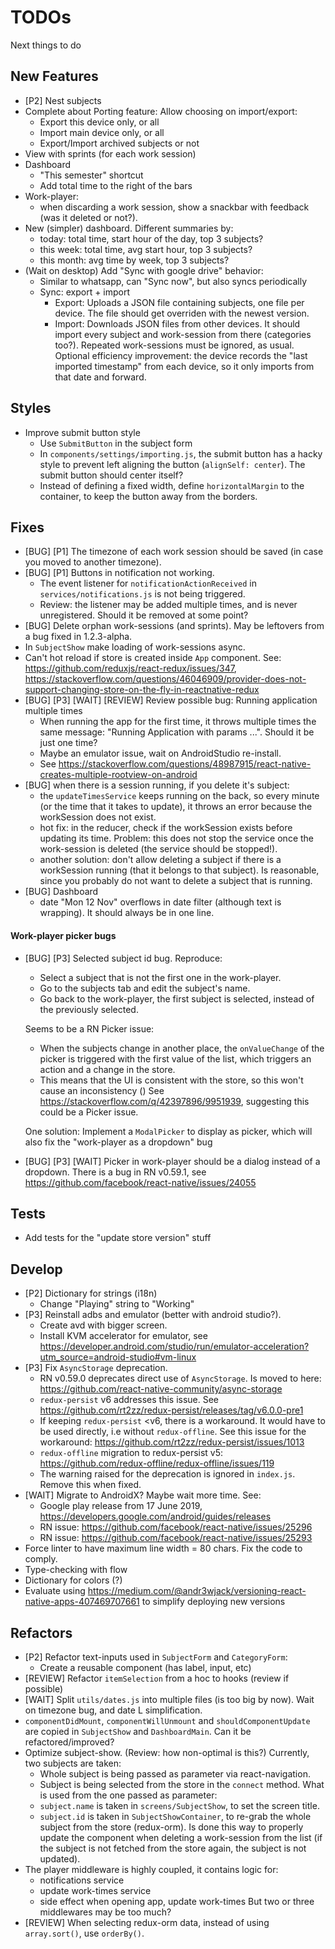 # TODOs
Next things to do

## New Features
* [P2] Nest subjects
* Complete about Porting feature: Allow choosing on import/export:
  - Export this device only, or all
  - Import main device only, or all
  - Export/Import archived subjects or not
* View with sprints (for each work session)
* Dashboard
  - "This semester" shortcut
  - Add total time to the right of the bars
* Work-player:
  - when discarding a work session, show a snackbar with feedback (was it
    deleted or not?).
* New (simpler) dashboard. Different summaries by:
  - today: total time, start hour of the day, top 3 subjects?
  - this week: total time, avg start hour, top 3 subjects?
  - this month: avg time by week, top 3 subjects?
* (Wait on desktop) Add "Sync with google drive" behavior:
  - Similar to whatsapp, can "Sync now", but also syncs periodically
  - Sync: export + import
    + Export: Uploads a JSON file containing subjects, one file per device.
    The file should get overriden with the newest version.
    + Import: Downloads JSON files from other devices. It should import every
    subject and work-session from there (categories too?). Repeated
    work-sessions must be ignored, as usual.
    Optional efficiency improvement: the device records the
    "last imported timestamp" from each device, so it only imports from that
    date and forward.


## Styles
* Improve submit button style
  - Use `SubmitButton` in the subject form
  - In `components/settings/importing.js`, the submit button has a hacky style
  to prevent left aligning the button (`alignSelf: center`). The submit button
  should center itself?
  - Instead of defining a fixed width, define `horizontalMargin` to the
  container, to keep the button away from the borders.


## Fixes
* [BUG] [P1] The timezone of each work session should be saved
  (in case you moved to another timezone).
* [BUG] [P1] Buttons in notification not working.
  - The event listener for `notificationActionReceived` in
    `services/notifications.js` is not being triggered.
  - Review: the listener may be added multiple times, and is never unregistered.
    Should it be removed at some point?
* [BUG] Delete orphan work-sessions (and sprints). May be leftovers from a
  bug fixed in 1.2.3-alpha.
* In `SubjectShow` make loading of work-sessions async.
* Can't hot reload if store is created inside `App` component. See:
  https://github.com/reduxjs/react-redux/issues/347,
  https://stackoverflow.com/questions/46046909/provider-does-not-support-changing-store-on-the-fly-in-reactnative-redux
* [BUG] [P3] [WAIT] [REVIEW] Review possible bug: Running application multiple
  times
  - When running the app for the first time, it throws multiple times the same
    message: "Running Application with params ...".
    Should it be just one time?
  - Maybe an emulator issue, wait on AndroidStudio re-install.
  - See https://stackoverflow.com/questions/48987915/react-native-creates-multiple-rootview-on-android
* [BUG] when there is a session running, if you delete it's subject:
  - the `updateTimesService` keeps running on the back, so every minute (or the
    time that it takes to update), it throws an error because the workSession
    does not exist.
  - hot fix: in the reducer, check if the workSession exists before
    updating its time. Problem: this does not stop the service once the
    work-session is deleted (the service should be stopped!).
  - another solution: don't allow deleting a subject if there is a workSession
    running (that it belongs to that subject). Is reasonable, since you
    probably do not want to delete a subject that is running.
* [BUG] Dashboard
  - date "Mon 12 Nov" overflows in date filter (although text is wrapping). It
    should always be in one line.

#### Work-player picker bugs
* [BUG] [P3] Selected subject id bug. Reproduce:
  - Select a subject that is not the first one in the work-player.
  - Go to the subjects tab and edit the subject's name.
  - Go back to the work-player, the first subject is selected, instead of the
  previously selected.

  Seems to be a RN Picker issue:
  - When the subjects change in another place, the `onValueChange` of the picker
  is triggered with the first value of the list, which triggers an action and
  a change in the store.
  - This means that the UI is consistent with the store, so this won't cause an
  inconsistency ()
  See https://stackoverflow.com/q/42397896/9951939, suggesting this could be a
  Picker issue.

  One solution: Implement a `ModalPicker` to display as picker, which will also
  fix the "work-player as a dropdown" bug

* [BUG] [P3] [WAIT] Picker in work-player should be a dialog instead of a
  dropdown. There is a bug in RN v0.59.1, see
  https://github.com/facebook/react-native/issues/24055


## Tests
* Add tests for the "update store version" stuff


## Develop
* [P2] Dictionary for strings (i18n)
  - Change "Playing" string to "Working"
* [P3] Reinstall adbs and emulator (better with android studio?).
  - Create avd with bigger screen.
  - Install KVM accelerator for emulator, see
  https://developer.android.com/studio/run/emulator-acceleration?utm_source=android-studio#vm-linux
* [P3] Fix `AsyncStorage` deprecation.
  - RN v0.59.0 deprecates direct use of `AsyncStorage`. Is moved to here:
    https://github.com/react-native-community/async-storage
  - `redux-persist` v6 addresses this issue. See
    https://github.com/rt2zz/redux-persist/releases/tag/v6.0.0-pre1
  - If keeping `redux-persist` <v6, there is a workaround.
    It would have to be used directly, i.e without `redux-offline`.
    See this issue for the workaround:
    https://github.com/rt2zz/redux-persist/issues/1013
  - `redux-offline` migration to redux-persist v5:
    https://github.com/redux-offline/redux-offline/issues/119
  - The warning raised for the deprecation is ignored in `index.js`.
    Remove this when fixed.
* [WAIT] Migrate to AndroidX? Maybe wait more time. See:
  - Google play release from 17 June 2019,
  https://developers.google.com/android/guides/releases
  - RN issue: https://github.com/facebook/react-native/issues/25296
  - RN issue: https://github.com/facebook/react-native/issues/25293
* Force linter to have maximum line width = 80 chars. Fix the code to comply.
* Type-checking with flow
* Dictionary for colors (?)
* Evaluate using https://medium.com/@andr3wjack/versioning-react-native-apps-407469707661
  to simplify deploying new versions


## Refactors
* [P2] Refactor text-inputs used in `SubjectForm` and `CategoryForm`:
  - Create a reusable component (has label, input, etc)
* [REVIEW] Refactor `itemSelection` from a hoc to hooks (review if possible)
* [WAIT] Split `utils/dates.js` into multiple files (is too big by now). Wait on
  timezone bug, and date L simplification.
* `componentDidMount`, `componentWillUnmount` and `shouldComponentUpdate` are
  copied in `SubjectShow` and `DashboardMain`. Can it be refactored/improved?
* Optimize subject-show. (Review: how non-optimal is this?)
  Currently, two subjects are taken:
  - Whole subject is being passed as parameter via react-navigation.
  - Subject is being selected from the store in the `connect` method.
  What is used from the one passed as parameter:
  - `subject.name` is taken in `screens/SubjectShow`, to set the screen title.
  - `subject.id` is taken in `SubjectShowContainer`, to re-grab the whole
    subject from the store (redux-orm).
    Is done this way to properly update the component when deleting a
    work-session from the list (if the subject is not fetched from the store
    again, the subject is not updated).
* The player middleware is highly coupled, it contains logic for:
  - notifications service
  - update work-times service
  - side effect when opening app, update work-times
  But two or three middlewares may be too much?
* [REVIEW] When selecting redux-orm data, instead of using `array.sort()`,
  use `orderBy()`.
